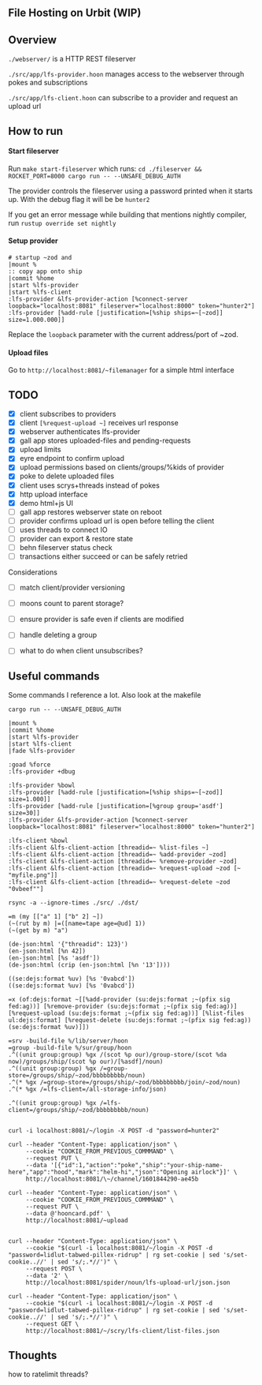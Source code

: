 ## File Hosting on Urbit (WIP)

## Overview

`./webserver/` is a HTTP REST fileserver

`./src/app/lfs-provider.hoon` manages access to the webserver through pokes and subscriptions

`./src/app/lfs-client.hoon` can subscribe to a provider and request an upload url

## How to run

#### Start fileserver

Run `make start-fileserver` which runs: `cd ./fileserver && ROCKET_PORT=8000 cargo run -- --UNSAFE_DEBUG_AUTH`

The provider controls the fileserver using a password printed when it starts up. With the debug flag it will
be be `hunter2`

If you get an error message while building that mentions nightly compiler, run `rustup override set nightly`

#### Setup provider

```
# startup ~zod and
|mount %
:: copy app onto ship
|commit %home
|start %lfs-provider
|start %lfs-client
:lfs-provider &lfs-provider-action [%connect-server loopback="localhost:8081" fileserver="localhost:8000" token="hunter2"]
:lfs-provider [%add-rule [justification=[%ship ships=~[~zod]] size=1.000.000]]
```

Replace the `loopback` parameter with the current address/port of ~zod.


#### Upload files

Go to `http://localhost:8081/~filemanager` for a simple html interface



## TODO

- [x] client subscribes to providers
- [x] client `[%request-upload ~]` receives url response
- [x] webserver authenticates lfs-provider
- [x] gall app stores uploaded-files and pending-requests
- [x] upload limits
- [x] eyre endpoint to confirm upload
- [x] upload permissions based on clients/groups/%kids of provider
- [x] poke to delete uploaded files
- [x] client uses scrys+threads instead of pokes
- [x] http upload interface
- [x] demo html+js UI
- [ ] gall app restores webserver state on reboot
- [ ] provider confirms upload url is open before telling the client
- [ ] uses threads to connect IO
- [ ] provider can export & restore state
- [ ] behn fileserver status check
- [ ] transactions either succeed or can be safely retried

Considerations 

- [ ] match client/provider versioning
- [ ] moons count to parent storage?
- [ ] ensure provider is safe even if clients are modified 
- [ ] handle deleting a group
- [ ] what to do when client unsubscribes?




## Useful commands

Some commands  I reference a lot. Also look at the makefile

```
cargo run -- --UNSAFE_DEBUG_AUTH

|mount %
|commit %home
|start %lfs-provider
|start %lfs-client
|fade %lfs-provider

:goad %force
:lfs-provider +dbug

:lfs-provider %bowl
:lfs-provider [%add-rule [justification=[%ship ships=~[~zod]] size=1.000]]
:lfs-provider [%add-rule [justification=[%group group='asdf'] size=30]]
:lfs-provider &lfs-provider-action [%connect-server loopback="localhost:8081" fileserver="localhost:8000" token="hunter2"]

:lfs-client %bowl
:lfs-client &lfs-client-action [threadid=~ %list-files ~]
:lfs-client &lfs-client-action [threadid=~ %add-provider ~zod]
:lfs-client &lfs-client-action [threadid=~ %remove-provider ~zod]
:lfs-client &lfs-client-action [threadid=~ %request-upload ~zod [~ "myfile.png"]]
:lfs-client &lfs-client-action [threadid=~ %request-delete ~zod "0vbeef""]

rsync -a --ignore-times ./src/ ./dst/

=m (my [["a" 1] ["b" 2] ~])
(~(rut by m) |=([name=tape age=@ud] 1))
(~(get by m) "a")

(de-json:html '{"threadid": 123}')
(en-json:html [%n 42])
(en-json:html [%s 'asdf'])
(de-json:html (crip (en-json:html [%n '13'])))

((se:dejs:format %uv) [%s '0vabcd'])
((se:dejs:format %uv) [%s '0vabcd'])

=x (of:dejs:format ~[[%add-provider (su:dejs:format ;~(pfix sig fed:ag))] [%remove-provider (su:dejs:format ;~(pfix sig fed:ag))] [%request-upload (su:dejs:format ;~(pfix sig fed:ag))] [%list-files ul:dejs:format] [%request-delete (su:dejs:format ;~(pfix sig fed:ag)) (se:dejs:format %uv)]])

=srv -build-file %/lib/server/hoon
=group -build-file %/sur/group/hoon
.^((unit group:group) %gx /(scot %p our)/group-store/(scot %da now)/groups/ship/(scot %p our)/[%asdf]/noun)
.^((unit group:group) %gx /=group-store=/groups/ship/~zod/bbbbbbbbb/noun)
.^(* %gx /=group-store=/groups/ship/~zod/bbbbbbbbb/join/~zod/noun)
.^(* %gx /=lfs-client=/all-storage-info/json)

.^((unit group:group) %gx /=lfs-client=/groups/ship/~zod/bbbbbbbbb/noun)


curl -i localhost:8081/~/login -X POST -d "password=hunter2"

curl --header "Content-Type: application/json" \
     --cookie "COOKIE_FROM_PREVIOUS_COMMMAND" \
     --request PUT \
     --data '[{"id":1,"action":"poke","ship":"your-ship-name-here","app":"hood","mark":"helm-hi","json":"Opening airlock"}]' \
     http://localhost:8081/\~/channel/1601844290-ae45b

curl --header "Content-Type: application/json" \
     --cookie "COOKIE_FROM_PREVIOUS_COMMMAND" \
     --request PUT \
     --data @'hooncard.pdf' \
     http://localhost:8081/~upload


curl --header "Content-Type: application/json" \
     --cookie "$(curl -i localhost:8081/~/login -X POST -d "password=lidlut-tabwed-pillex-ridrup" | rg set-cookie | sed 's/set-cookie..//' | sed 's/;.*//')" \
     --request POST \
     --data '2' \
     http://localhost:8081/spider/noun/lfs-upload-url/json.json

curl --header "Content-Type: application/json" \
     --cookie "$(curl -i localhost:8081/~/login -X POST -d "password=lidlut-tabwed-pillex-ridrup" | rg set-cookie | sed 's/set-cookie..//' | sed 's/;.*//')" \
     --request GET \
     http://localhost:8081/~/scry/lfs-client/list-files.json
```

## Thoughts

how to ratelimit threads?
